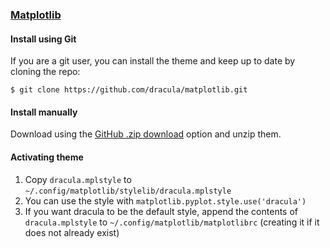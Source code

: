 ### [Matplotlib](https://matplotlib.org)

#### Install using Git

If you are a git user, you can install the theme and keep up to date by cloning the repo:

    $ git clone https://github.com/dracula/matplotlib.git

#### Install manually

Download using the [GitHub .zip download](https://github.com/dracula/matplotlib/archive/master.zip) option and unzip them.

#### Activating theme

1. Copy `dracula.mplstyle` to `~/.config/matplotlib/stylelib/dracula.mplstyle`
2. You can use the style with `matplotlib.pyplot.style.use('dracula')`
3. If you want dracula to be the default style, append the contents of `dracula.mplstyle` to `~/.config/matplotlib/matplotlibrc` (creating it if it does not already exist)
